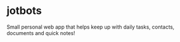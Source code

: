 # jotbots
Small personal web app that helps keep up with daily tasks, contacts, documents and quick notes!
